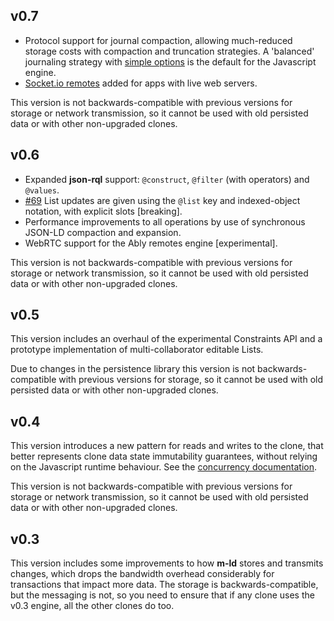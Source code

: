 ## v0.7

- Protocol support for journal compaction, allowing much-reduced storage 
  costs with compaction and truncation strategies. A 'balanced' journaling 
  strategy with
  [simple options](https://js.m-ld.org/interfaces/journalconfig.html) is the 
  default for the Javascript engine.
- [Socket.io remotes](https://js.m-ld.org/#socketio-remotes) added for apps 
  with live web servers.

This version is not backwards-compatible with previous versions for storage or
network transmission, so it cannot be used with old persisted data or with other
non-upgraded clones.

## v0.6

- Expanded **json-rql** support: `@construct`, `@filter` (with operators) and
  `@values`.
- [#69](https://github.com/m-ld/m-ld-js/issues/69) List updates are given using
  the `@list` key and indexed-object notation, with explicit slots [breaking].
- Performance improvements to all operations by use of synchronous JSON-LD
  compaction and expansion.
- WebRTC support for the Ably remotes engine [experimental].

This version is not backwards-compatible with previous versions for storage or
network transmission, so it cannot be used with old persisted data or with other
non-upgraded clones.

## v0.5

This version includes an overhaul of the experimental Constraints API and a
prototype implementation of multi-collaborator editable Lists.

Due to changes in the persistence library this version is not
backwards-compatible with previous versions for storage, so it cannot be used
with old persisted data or with other non-upgraded clones.

## v0.4

This version introduces a new pattern for reads and writes to the clone, that
better represents clone data state immutability guarantees, without relying on
the Javascript runtime behaviour. See the
[concurrency&nbsp;documentation](https://js.m-ld.org/#concurrency).

This version is not backwards-compatible with previous versions for storage or
network transmission, so it cannot be used with old persisted data or with other
non-upgraded clones.

## v0.3

This version includes some improvements to how **m-ld** stores and transmits
changes, which drops the bandwidth overhead considerably for transactions that
impact more data. The storage is backwards-compatible, but the messaging is not,
so you need to ensure that if any clone uses the v0.3 engine, all the other
clones do too.